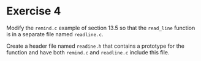 # Exercise 4

Modify the `remind.c` example of section 13.5 so that the `read_line` function is in a separate file named `readline.c`.

Create a header file named `readine.h` that contains a prototype for the function and have both `remind.c` and `readline.c` include this file.
